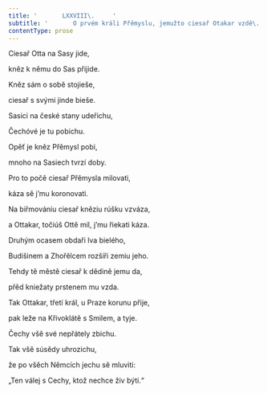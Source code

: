 ```yaml
---
title: '       LXXVIII\.     '
subtitle: '       O prvém králi Přěmyslu, jemužto ciesař Otakar vzdě\.     '
contentType: prose
---
```


Ciesař Otta na Sasy jide,

kněz k němu do Sas přijide.

Kněz sám o sobě stojieše,

ciesař s svými jinde bieše.

Sasici na české stany udeřichu,

Čechóvé je tu pobichu.

Opěť je kněz Přěmysl pobi,

mnoho na Sasiech tvrzí doby.

Pro to počě ciesař Přěmysla milovati,

káza sě j’mu koronovati.

Na biřmovániu ciesař kněziu rúšku vzváza,

a Ottakar, točiúš Ottě mil, j’mu řiekati káza.

Druhým ocasem obdaři lva bielého,

Budišinem a Zhořělcem rozšíři zemiu jeho.

Tehdy tě městě ciesař k dědině jemu da,

přěd kniežaty prstenem mu vzda.

Tak Ottakar, třetí král, u Praze korunu přije,

pak leže na Křivoklátě s Smilem, a tyje.

Čechy všě své nepřátely zbichu.

Tak všě súsědy uhrozichu,

že po všěch Němcích jechu sě mluviti:

„Ten válej s Cechy, ktož nechce živ býti.“

